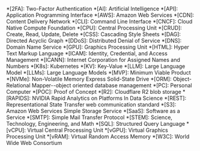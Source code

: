 *[2FA]: Two-Factor Authentication
*[AI]: Artificial Intelligence
*[API]: Application Programming Interface
*[AWS]: Amazon Web Services
*[CDN]: Content Delivery Network
*[CLI]: Command Line Interface
*[CNCF]: Cloud Native Compute Foundation
*[CPU]: Central Processing Unit
*[CRUD]: Create, Read, Update, Delete
*[CSS]: Cascading Style Sheets
*[DAG]: Directed Acyclic Graph
*[DDoS]: Distributed Denial of Service
*[DNS]: Domain Name Service
*[GPU]: Graphics Processing Unit
*[HTML]: Hyper Text Markup Language
*[ICAM]: Identity, Credential, and Access Management
*[ICANN]: Internet Corporation for Assigned Names and Numbers
*[K8s]: Kubernetes
*[KV]: Key-Value
*[LLM]: Large Language Model
*[LLMs]: Large Language Models
*[MVP]: Minimum Viable Product
*[NVMe]: Non-Volatile Memory Express Solid-State Drive
*[ORM]: Object-Relational Mapper--object oriented database management
*[PC]: Personal Computer
*[POC]: Proof of Concept
*[R2]: Cloudflare R2 blob storage
*[RAPIDS]: NVIDIA Rapid Analytics on Platforms In Data Science
*[REST]: Representational State Transfer web communication standard
*[S3]: Amazon Web Services Simple Storage Service
*[SaaS]: Software as a Service
*[SMTP]: Simple Mail Transfer Protocol
*[STEM]: Science, Technology, Engineering, and Math
*[SQL]: Structured Query Language
*[vCPU]: Virtual Central Processing Unit
*[vGPU]: Virtual Graphics Processing Unit
*[vRAM]: Virtual Random Access Memory
*[W3C]: World Wide Web Consortium